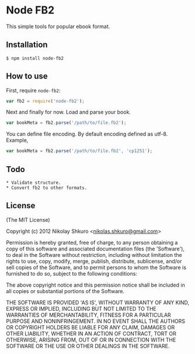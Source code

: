 # Node FB2
  This simple tools for popular ebook format.

## Installation

    $ npm install node-fb2

## How to use
  First, require `node-fb2`:

  ```js
  var fb2 = require('node-fb2');
  ```
  Next and finally for now. Load and parse your book.

  ```js
  var bookMeta = fb2.parse('/path/to/file.fb2');
  ```
  You can define file encoding. By default encoding defined as utf-8. Example,

  ```js
  var bookMeta = fb2.parse('/path/to/file.fb2', 'cp1251');
  ```

## Todo
    * Validate structure.
    * Convert fb2 to other formats.

## License

(The MIT License)

Copyright (c) 2012 Nikolay Shkuro &lt;nikolas.shkuro@gmail.com&gt;

Permission is hereby granted, free of charge, to any person obtaining
a copy of this software and associated documentation files (the
'Software'), to deal in the Software without restriction, including
without limitation the rights to use, copy, modify, merge, publish,
distribute, sublicense, and/or sell copies of the Software, and to
permit persons to whom the Software is furnished to do so, subject to
the following conditions:

The above copyright notice and this permission notice shall be
included in all copies or substantial portions of the Software.

THE SOFTWARE IS PROVIDED 'AS IS', WITHOUT WARRANTY OF ANY KIND,
EXPRESS OR IMPLIED, INCLUDING BUT NOT LIMITED TO THE WARRANTIES OF
MERCHANTABILITY, FITNESS FOR A PARTICULAR PURPOSE AND NONINFRINGEMENT.
IN NO EVENT SHALL THE AUTHORS OR COPYRIGHT HOLDERS BE LIABLE FOR ANY
CLAIM, DAMAGES OR OTHER LIABILITY, WHETHER IN AN ACTION OF CONTRACT,
TORT OR OTHERWISE, ARISING FROM, OUT OF OR IN CONNECTION WITH THE
SOFTWARE OR THE USE OR OTHER DEALINGS IN THE SOFTWARE.